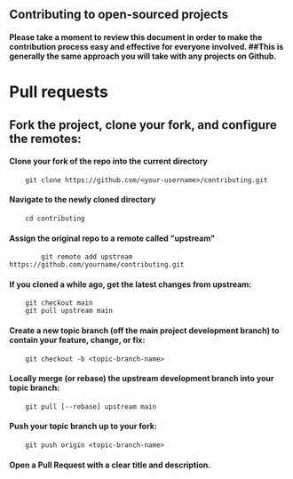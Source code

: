 ## Contributing to open-sourced projects
#### Please take a moment to review this document in order to make the contribution process easy and effective for everyone involved. ##This is generally the same approach you will take with any projects on Github.

# Pull requests
## Fork the project, clone your fork, and configure the remotes:

#### Clone your fork of the repo into the current directory
        git clone https://github.com/<your-username>/contributing.git
#### Navigate to the newly cloned directory
        cd contributing
#### Assign the original repo to a remote called "upstream"

            git remote add upstream https://github.com/yourname/contributing.git

#### If you cloned a while ago, get the latest changes from upstream:
        git checkout main
        git pull upstream main
#### Create a new topic branch (off the main project development branch) to contain your feature, change, or fix:
        git checkout -b <topic-branch-name>
#### Locally merge (or rebase) the upstream development branch into your topic branch:
        git pull [--rebase] upstream main
#### Push your topic branch up to your fork:
        git push origin <topic-branch-name>
#### Open a Pull Request with a clear title and description.